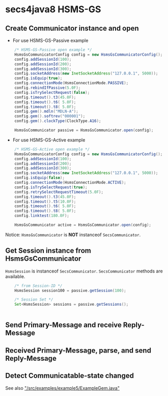 # secs4java8 HSMS-GS

## Create Communicator instance and open

- For use HSMS-GS-Passive example

```java
    /* HSMS-GS-Passive open example */
    HsmsGsCommunicatorConfig config = new HsmsGsCommunicatorConfig();
    config.addSessionId(100);
    config.addSessionId(200);
    config.addSessionId(300);
    config.socketAddress(new InetSocketAddress("127.0.0.1", 5000));
    config.isEquip(true);
    config.connectionMode(HsmsConnectionMode.PASSIVE);
    config.rebindIfPassive(5.0F);
    config.isTrySelectRequest(false);
    config.timeout().t3(45.0F);
    config.timeout().t6( 5.0F);
    config.timeout().t8( 5.0F);
    config.gem().mdln("MDLN-A");
    config.gem().softrev("000001");
    config.gem().clockType(ClockType.A16);

    HsmsGsCommunicator passive = HsmsGsCommunicator.open(config);
```

- For use HSMS-GS-Active example

```java
    /* HSMS-GS-Active open example */
    HsmsGsCommunicatorConfig config = new HsmsGsCommunicatorConfig();
    config.addSessionId(100);
    config.addSessionId(200);
    config.addSessionId(300);
    config.socketAddress(new InetSocketAddress("127.0.0.1", 5000));
    config.isEquip(false);
    config.connectionMode(HsmsConnectionMode.ACTIVE);
    config.isTrySelectRequest(true);
    config.retrySelectRequestTimeout(5.0F);
    config.timeout().t3(45.0F);
    config.timeout().t5(10.0F);
    config.timeout().t6( 5.0F);
    config.timeout().t8( 5.0F);
    config.linktest(180.0F);

    HsmsGsCommunicator active = HsmsGsCommunicator.open(config);
```

Notice: `HsmsGsCommunicator` is **NOT** instanceof `SecsCommunicator`.

## Get Session instance from HsmsGsCommunicator

`HsmsSession` is instanceof `SecsCommunicator`. `SecsCommunicator` methods are available.

```java
    /* from Session-ID */
    HsmsSession session100 = passive.getSession(100);

    /* Session Set */
    Set<HsmsSession> sessions = passive.getSessions();
    
```

## Send Primary-Message and receive Reply-Message

## Received Primary-Message, parse, and send Reply-Message

## Detect Communicatable-state changed

See also ["/src/examples/example5/ExampleGem.java"](/src/examples/example5/ExampleGem.java)  
